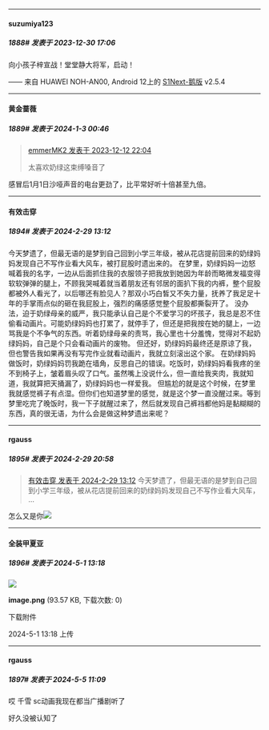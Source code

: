 
*****

####  suzumiya123  
##### 1888#       发表于 2023-12-30 17:06

向小孩子梓宣战！堂堂静大将军，启动！

—— 来自 HUAWEI NOH-AN00, Android 12上的 [S1Next-鹅版](https://github.com/ykrank/S1-Next/releases) v2.5.4

*****

####  黄金蔷薇  
##### 1889#       发表于 2024-1-3 00:46

<blockquote><a href="httphttps://bbs.saraba1st.com/2b/forum.php?mod=redirect&amp;goto=findpost&amp;pid=63309273&amp;ptid=2068028" target="_blank">emmerMK2 发表于 2023-12-12 22:04</a>

太喜欢奶绿这束缚嗓音了</blockquote>
感冒后1月1日沙哑声音的电台更劲了，比平常好听十倍甚至九倍。

*****

####  有效击穿  
##### 1894#       发表于 2024-2-29 13:12

今天梦遗了，但最无语的是梦到自己回到小学三年级，被从花店提前回来的奶绿妈妈发现自己不写作业看大风车，被打屁股时遗出来的。
 在梦里，奶绿妈妈一边怒喊着我的名字，一边从后面抓住我的衣服领子把我放到她因为年龄而略微发福变得软软弹弹的腿上，不顾我哭喊着就当着朋友还有邻居的面扒下我的内裤，整个屁股都被外人看光了，以后哪还有脸见人？那双小巧白皙又不失力量，抚养了我足足十年的手掌雨点似的砸在我屁股上，强烈的痛感感觉整个屁股都撕裂开了。
 没办法，迫于奶绿母亲的威严，我只能承认自己是个不爱学习的坏孩子，我总是忍不住偷看动画片。可能奶绿妈妈也打累了，就停手了，但还是把我按在她的腿上，一边骂我是个不争气的东西。听着奶绿母亲的责骂，我心里也十分羞愧，觉得对不起奶绿妈妈，自己是个只会看动画片的废物。
 但还好，奶绿妈妈最终还是原谅了我，但也警告我如果再没有写完作业就看动画片，我就立刻滚出这个家。
 在奶绿妈妈做饭时，奶绿妈妈罚我跪在墙角，反思自己的错误。吃饭时，奶绿妈妈看我疼的坐不到椅子上，皱着眉头叹了口气。虽然嘴上没说什么，但一直给我夹肉，我就知道，我就算把天捅漏了，奶绿妈妈也一样爱我。
 但尴尬的就是这个时候，在梦里我就感觉裤子有点湿。但你们也知道梦里的感觉，就是这个梦一直没醒过来。等到梦里吃完了晚饭时，我一下子就醒过来了，然后就发现自己裤裆都他妈是黏糊糊的东西，真的很无语，为什么会是做这种梦遗出来呢？


*****

####  rgauss  
##### 1895#       发表于 2024-2-29 20:58

<blockquote><a href="httphttps://bbs.saraba1st.com/2b/forum.php?mod=redirect&amp;goto=findpost&amp;pid=64103707&amp;ptid=2068028" target="_blank">有效击穿 发表于 2024-2-29 13:12</a>
今天梦遗了，但最无语的是梦到自己回到小学三年级，被从花店提前回来的奶绿妈妈发现自己不写作业看大风车， ...</blockquote>
怎么又是你<img src="https://static.saraba1st.com/image/smiley/face2017/066.png" referrerpolicy="no-referrer">

*****

####  全装甲夏亚  
##### 1896#       发表于 2024-5-1 13:18

<img src="https://img.saraba1st.com/forum/202405/01/131829h44n4lm5ambp3y0k.png" referrerpolicy="no-referrer">

<strong>image.png</strong> (93.57 KB, 下载次数: 0)

下载附件

2024-5-1 13:18 上传

*****

####  rgauss  
##### 1897#       发表于 2024-5-5 11:09

哎 千雪
sc动画我现在都当广播剧听了

好久没被认知了

